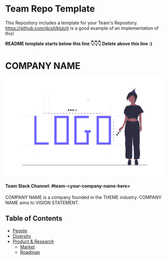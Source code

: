 # Team Repo Template

This Repository includes a template for your Team's Repository. https://github.com/dcsil/klutch is a good example of an implementation of this!

**README template starts below this line 👇👇👇 Delete above this line :)**

# COMPANY NAME

![Team Logo](./logo.png)

#### Team Slack Channel: #team\-\<your\-company\-name\-here\>

COMPANY NAME is a company founded in the THEME industry. COMPANY NAME aims to VISION STATEMENT.

Table of Contents
---

- [People](./team/)
- [Diversity](./team/diversity.md)
- [Product & Research](./product_research/)
    - [Market](./product_research/market.md)
    - [Roadmap](./product_research/roadmap.md)
